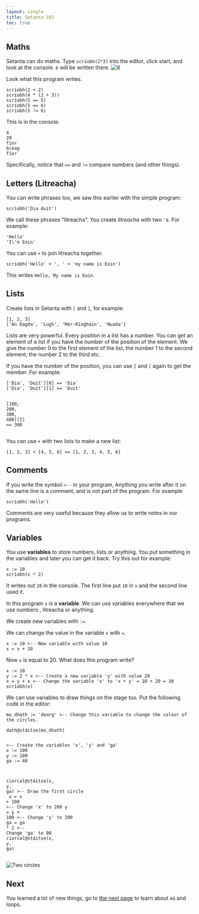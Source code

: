 ```yaml
---
layout: single
title: Setanta 101
toc: true
---
```


## Maths

Setanta can do maths. Type `scríobh(2*3)` into the editor, click start, and look at the console. `6` will be written there.
![6](/assets/images/teagaisc/teagaisc06.png)

Look what this program writes.

<div class="language-python highlighter-rouge">
<div class="highlight">
<pre class="highlight"><code><span class="n">scríobh</span>(<span class="m">2</span> <span class="o">+</span> <span class="m">2</span>)
<span class="n">scríobh</span>(<span class="m">4</span> <span class="o">*</span> (<span class="m">2</span> <span class="o">+</span> <span class="m">3</span>))
<span class="n">scríobh</span>(<span class="m">5</span> <span class="o">==</span> <span class="m">5</span>)
<span class="n">scríobh</span>(<span class="m">5</span> <span class="o">==</span> <span class="m">6</span>)
<span class="n">scríobh</span>(<span class="m">5</span> <span class="o">!=</span> <span class="m">6</span>)</code></pre>
</div>
</div>

This is in the console.


<div class="language-python highlighter-rouge">
<div class="highlight">
<pre class="highlight"><code><span class="m">4</span>
<span class="m">20</span>
<span class="m">fíor</span>
<span class="m">bréag</span>
<span class="m">fíor</span></code></pre>
</div>
</div>

Specifically, notice that `==` and `!=` compare numbers (and other things).

## Letters (Litreacha)

You can write phrases too, we saw this earlier with the simple program:
<div class="language-python highlighter-rouge">
<div class="highlight">
<pre class="highlight"><code><span class="n">scríobh</span>(<span class="s">&#x27;Dia duit&#x27;</span>)</code></pre>
</div>
</div>

We call these phrases "litreacha". You create *litreacha* with two `'`s. For example:
<div class="language-python highlighter-rouge">
<div class="highlight">
<pre class="highlight"><code><span class="s">&#x27;Hello&#x27;</span>
<span class="s">&#x27;I\&#x27;m Eoin&#x27;</span></code></pre>
</div>
</div>

You can use `+` to join litreacha together.

<div class="language-python highlighter-rouge">
<div class="highlight">
<pre class="highlight"><code><span class="n">scríobh</span>(<span class="s">&#x27;Hello&#x27;</span> <span class="o">+</span> <span class="s">&#x27;, &#x27;</span> <span class="o">+</span> <span class="s">&#x27;my name is Eoin&#x27;</span>)</code></pre>
</div>
</div>

This writes `Hello, My name is Eoin`.

## Lists

Create lists in Setanta with `[` and `]`, for example:

<div class="language-python highlighter-rouge">
<div class="highlight">
<pre class="highlight"><code>[<span class="m">1</span><span class="p">,</span> <span class="m">2</span><span class="p">,</span> <span class="m">3</span>]
[<span class="s">&#x27;An Dagda&#x27;</span><span class="p">,</span> <span class="s">&#x27;Lugh&#x27;</span><span class="p">,</span> <span class="s">&#x27;Mór-Ríoghain&#x27;</span><span class="p">,</span> <span class="s">&#x27;Nuada&#x27;</span>]</code></pre>
</div>
</div>

Lists are very powerful. Every position in a list has a number. You can get an element of a list if you have the number of the position of the element. We give the number 0 to the first element of the list, the number 1 to the second element, the number 2 to the third etc.

If you have the number of the position, you can use `[` and `]` again to get the member. For example:

<div class="language-python highlighter-rouge">
<div class="highlight">
<pre class="highlight"><code>[<span class="s">&#x27;Dia&#x27;</span><span class="p">,</span> <span class="s">&#x27;Duit&#x27;</span>][<span class="m">0</span>] <span class="o">==</span> <span class="s">&#x27;Dia&#x27;</span>
[<span class="s">&#x27;Dia&#x27;</span><span class="p">,</span> <span class="s">&#x27;Duit&#x27;</span>][<span class="m">1</span>] <span class="o">==</span> <span class="s">&#x27;Duit&#x27;</span>

[<span class="m">100</span><span class="p">,</span> <span class="m">200</span><span class="p">,</span> <span class="m">300</span><span class="p">,</span> <span class="m">400</span>][<span class="m">2</span>] <span class="o">==</span> <span class="m">300</span></code></pre>
</div>
</div>

You can use `+` with two lists to make a new list:

<div class="language-python highlighter-rouge">
<div class="highlight">
<pre class="highlight"><code>[<span class="m">1</span><span class="p">,</span> <span class="m">2</span><span class="p">,</span> <span class="m">3</span>] <span class="o">+</span> [<span class="m">4</span><span class="p">,</span> <span class="m">5</span><span class="p">,</span> <span class="m">6</span>] <span class="o">==</span> [<span class="m">1</span><span class="p">,</span> <span class="m">2</span><span class="p">,</span> <span class="m">3</span><span class="p">,</span> <span class="m">4</span><span class="p">,</span> <span class="m">5</span><span class="p">,</span> <span class="m">6</span>]</code></pre>
</div>
</div>

## Comments

If you write the symbol `>--` in your program, Anything you write after it on the same line is a comment, and is not part of the program. For example

<div class="language-python highlighter-rouge">
<div class="highlight">
<pre class="highlight"><code><span class="n">scríobh</span>(<span class="s">&#x27;Hello&#x27;</span>)</code></pre>
</div>
</div>

Comments are very useful because they allow us to write notes in our programs.

## Variables

You use **variables** to store numbers, lists or anything. You put something in the variables and later you can get it back. Try this out for example:

<div class="language-python highlighter-rouge">
<div class="highlight">
<pre class="highlight"><code><span class="n">x</span> := <span class="m">10</span>
<span class="n">scríobh</span>(<span class="n">x</span> <span class="o">*</span> <span class="m">2</span>)</code></pre>
</div>
</div>

It writes out `20` in the console. The first line put `10` in `x` and the second line used it.

In this program `x` is a **variable**. We can use variables everywhere that we use numbers , litreacha or anything.

We create new variables with `:=`.

We can change the value in the variable `x` with `=`.

<div class="language-python highlighter-rouge">
<div class="highlight">
<pre class="highlight"><code><span class="n">x</span> := <span class="m">10</span> <span class="c">&gt;-- New variable with value 10
</span><span class="n">x</span> = <span class="n">x</span> <span class="o">+</span> <span class="m">10</span></code></pre>
</div>
</div>

Now `x` is equal to 20. What does this program write?

<div class="language-python highlighter-rouge">
<div class="highlight">
<pre class="highlight"><code><span class="n">x</span> := <span class="m">10</span>
<span class="n">y</span> := <span class="m">2</span> <span class="o">*</span> <span class="n">x</span> <span class="c">&gt;-- Create a new variable &#x27;y&#x27; with value 20
</span><span class="n">x</span> = <span class="n">y</span> <span class="o">+</span> <span class="n">x</span> <span class="c">&gt;-- Change the variable &#x27;x&#x27; to &#x27;x + y&#x27; = 10 + 20 = 30
</span><span class="n">scríobh</span>(<span class="n">x</span>)</code></pre>
</div>
</div>

We can use variables to draw things on the stage too. Put the following code in the editor:

<div class="language-python highlighter-rouge">
<div class="highlight">
<pre class="highlight"><code><span class="n">mo_dhath</span> := <span class="s">&#x27;dearg&#x27;</span> <span class="c">&gt;-- Change this variable to change the colour of the circles.
</span>
<span class="n">dath</span><span class="o">@</span><span class="n">stáitse</span>(<span class="n">mo_dhath</span>)

<span class="c">&gt;-- Create the variables &#x27;x&#x27;, &#x27;y&#x27; and &#x27;ga&#x27;
</span><span class="n">x</span> := <span class="m">100</span>
<span class="n">y</span> := <span class="m">100</span>
<span class="n">ga</span> := <span class="m">40</span>

<span class="n">ciorcal</span><span class="o">@</span><span class="n">stáitse</span>(<span class="n">x</span><span class="p">,</span> <span class="n">y</span><span class="p">,</span> <span class="n">ga</span>) <span class="c">&gt;-- Draw the first circle
</span>
<span class="n">x</span> = <span class="n">x</span> <span class="o">+</span> <span class="m">100</span> <span class="c">&gt;-- Change &#x27;x&#x27; to 200
</span><span class="n">y</span> = <span class="n">y</span> <span class="o">+</span> <span class="m">100</span> <span class="c">&gt;-- Change &#x27;y&#x27; to 200
</span><span class="n">ga</span> = <span class="n">ga</span> <span class="o">*</span> <span class="m">2</span> <span class="c">&gt;-- Change &#x27;ga&#x27; to 80
</span>
<span class="n">ciorcal</span><span class="o">@</span><span class="n">stáitse</span>(<span class="n">x</span><span class="p">,</span> <span class="n">y</span><span class="p">,</span> <span class="n">ga</span>)</code></pre>
</div>
</div>

![Two circles](/assets/images/teagaisc/dhaciorcal.gif)

## Next
You learned a lot of new things, go to [the next page](/english/04-ma-loops) to learn about `má` and loops.
